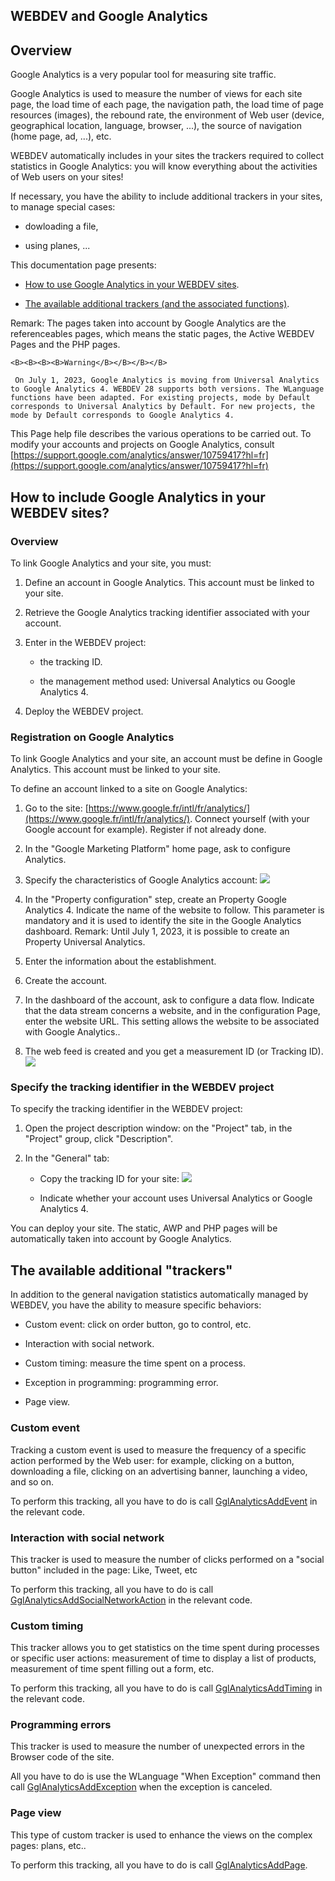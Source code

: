 


## WEBDEV and Google Analytics
			



<a name="NOTE1"></a>
<a name="NOTE1_1"></a>


## Overview
<a name="overview_ELTTEXTE000221"></a>
Google Analytics is a very popular tool for measuring site traffic.

Google Analytics is used to measure the number of views for each site page, the load time of each page, the navigation path, the load time of page resources (images), the rebound rate, the environment of Web user (device, geographical location, language, browser, ...), the source of navigation (home page, ad, ...), etc.

WEBDEV automatically includes in your sites the trackers required to collect statistics in Google Analytics: you will know everything about the activities of Web users on your sites!

If necessary, you have the ability to include additional trackers in your sites, to manage special cases: 

- dowloading a file,

- using planes, ...




This documentation page presents: 

- [How to use Google Analytics in your WEBDEV sites](#NOTE2_1). 

- [The available additional trackers (and the associated functions)](#NOTE3_1). 




Remark: The pages taken into account by Google Analytics are the referenceables pages, which means the static pages, the Active WEBDEV Pages and the PHP pages. 


	<B><B><B><B>Warning</B></B></B></B>

	 On July 1, 2023, Google Analytics is moving from Universal Analytics to Google Analytics 4. WEBDEV 28 supports both versions. The WLanguage functions have been adapted. For existing projects, mode by Default corresponds to Universal Analytics by Default. For new projects, the mode by Default corresponds to Google Analytics 4. 
This Page help file describes the various operations to be carried out.
To modify your accounts and projects on Google Analytics, consult [https://support.google.com/analytics/answer/10759417?hl=fr](https://support.google.com/analytics/answer/10759417?hl=fr)


<a name="NOTE2"></a>
<a name="NOTE2_1"></a>


## How to include Google Analytics in your WEBDEV sites?
<a name="how_include_google_analytics_your_webdev_sites_ELTTEXTE000245"></a>


### Overview
<a name="overview_ELTPARAGRAPHE000048"></a>

To link Google Analytics and your site, you must: 

1. Define an account in Google Analytics. This account must be linked to your site. 

2. Retrieve the Google Analytics tracking identifier associated with your account. 

3. Enter in the WEBDEV project: 

	- the tracking ID.

	- the management method used: Universal Analytics ou Google Analytics 4. 




4. Deploy the WEBDEV project. 





### Registration on Google Analytics
<a name="registration_google_analytics_ELTPARAGRAPHE000063"></a>

To link Google Analytics and your site, an account must be define in Google Analytics. This account must be linked to your site. 

To define an account linked to a site on Google Analytics: 

1. Go to the site: [https://www.google.fr/intl/fr/analytics/](https://www.google.fr/intl/fr/analytics/). Connect yourself (with your Google account for example). Register if not already done. 

2. In the "Google Marketing Platform" home page, ask to configure Analytics. 

3. Specify the characteristics of Google Analytics account: ![](https://doc.pcsoft.fr/en-US/images/image.awp?langid=3&name=Google_ana_2.gif)


4. In the "Property configuration" step, create an Property Google Analytics 4. Indicate the name of the website to follow.  This parameter is mandatory and it is used to identify the site in the Google Analytics dashboard. 
	Remark: Until July 1, 2023, it is possible to create an Property Universal Analytics. 

5. Enter the information about the establishment. 

6. Create the account. 

7. In the dashboard of the account, ask to configure a data flow. Indicate that the data stream concerns a website, and in the configuration Page, enter the website URL. This setting allows the website to be associated with Google Analytics..  

8. The web feed is created and you get a measurement ID (or Tracking ID). 
![](https://doc.pcsoft.fr/en-US/images/image.awp?langid=3&name=Google_ana_3.gif)






### Specify the tracking identifier in the WEBDEV project
<a name="specify_the_tracking_identifier_the_webdev_project_ELTPARAGRAPHE000086"></a>

To specify the tracking identifier in the WEBDEV project: 

1. Open the project description window: on the "Project" tab, in the "Project" group, click "Description".

2. In the "General" tab: 

	- Copy the tracking ID for your site: 
![](https://doc.pcsoft.fr/en-US/images/image.awp?langid=3&name=Google_Analytics%20-%20HC%20N%B0001.gif&type=thumb)


	- Indicate whether your account uses Universal Analytics or Google Analytics 4. 


You can deploy your site. The static, AWP and PHP pages will be automatically taken into account by Google Analytics. 

<a name="NOTE3"></a>
<a name="NOTE3_1"></a>


## The available additional "trackers"
<a name="the_available_additional_trackers_ELTTEXTE000281"></a>
In addition to the general navigation statistics automatically managed by WEBDEV, you have the ability to measure specific behaviors:

- Custom event: click on order button, go to control, etc.

- Interaction with social network.

- Custom timing: measure the time spent on a process.

- Exception in programming: programming error.

- Page view.





### Custom event
<a name="custom_event_ELTPARAGRAPHE000127"></a>

Tracking a custom event is used to measure the frequency of a specific action performed by the Web user: for example, clicking on a button, downloading a file, clicking on an advertising banner, launching a video, and so on.

To perform this tracking, all you have to do is call [GglAnalyticsAddEvent](../WDLang2/1000022356.md) in the relevant code.


### Interaction with social network
<a name="interaction_with_social_network_ELTPARAGRAPHE000137"></a>

This tracker is used to measure the number of clicks performed on a "social button" included in the page: Like, Tweet, etc

To perform this tracking, all you have to do is call [GglAnalyticsAddSocialNetworkAction](../WDLang2/1000022358.md) in the relevant code.


### Custom timing
<a name="custom_timing_ELTPARAGRAPHE000147"></a>

This tracker allows you to get statistics on the time spent during processes or specific user actions: measurement of time to display a list of products, measurement of time spent filling out a form, etc.

To perform this tracking, all you have to do is call [GglAnalyticsAddTiming](../WDLang2/1000022359.md) in the relevant code.


### Programming errors
<a name="programming_errors_ELTPARAGRAPHE000157"></a>

This tracker is used to measure the number of unexpected errors in the Browser code of the site. 

All you have to do is use the WLanguage "When Exception" command then call [GglAnalyticsAddException](../WDLang2/1000022360.md) when the exception is canceled.


### Page view
<a name="page_view_ELTPARAGRAPHE000167"></a>

This type of custom tracker is used to enhance the views on the complex pages: plans, etc.. 

To perform this tracking, all you have to do is call [GglAnalyticsAddPage](../WDLang2/1000022357.md). 


